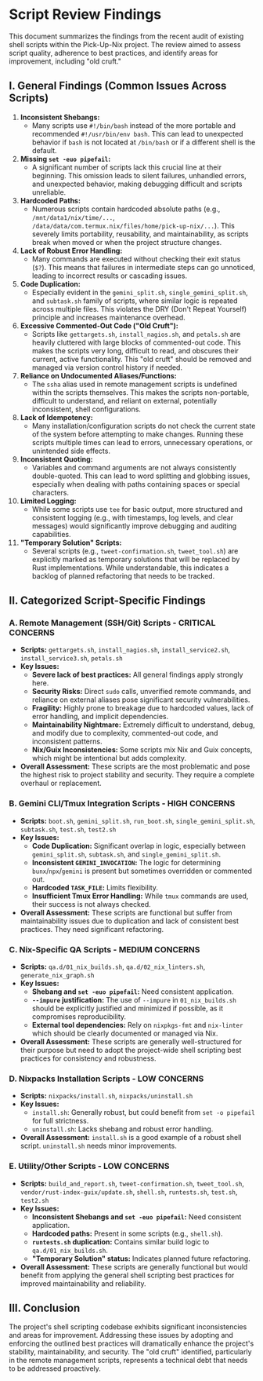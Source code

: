 # Script Review Findings

This document summarizes the findings from the recent audit of existing shell scripts within the Pick-Up-Nix project. The review aimed to assess script quality, adherence to best practices, and identify areas for improvement, including "old cruft."

## I. General Findings (Common Issues Across Scripts)

1.  **Inconsistent Shebangs:**
    *   Many scripts use `#!/bin/bash` instead of the more portable and recommended `#!/usr/bin/env bash`. This can lead to unexpected behavior if `bash` is not located at `/bin/bash` or if a different shell is the default.
2.  **Missing `set -euo pipefail`:**
    *   A significant number of scripts lack this crucial line at their beginning. This omission leads to silent failures, unhandled errors, and unexpected behavior, making debugging difficult and scripts unreliable.
3.  **Hardcoded Paths:**
    *   Numerous scripts contain hardcoded absolute paths (e.g., `/mnt/data1/nix/time/...`, `/data/data/com.termux.nix/files/home/pick-up-nix/...`). This severely limits portability, reusability, and maintainability, as scripts break when moved or when the project structure changes.
4.  **Lack of Robust Error Handling:**
    *   Many commands are executed without checking their exit status (`$?`). This means that failures in intermediate steps can go unnoticed, leading to incorrect results or cascading issues.
5.  **Code Duplication:**
    *   Especially evident in the `gemini_split.sh`, `single_gemini_split.sh`, and `subtask.sh` family of scripts, where similar logic is repeated across multiple files. This violates the DRY (Don't Repeat Yourself) principle and increases maintenance overhead.
6.  **Excessive Commented-Out Code ("Old Cruft"):**
    *   Scripts like `gettargets.sh`, `install_nagios.sh`, and `petals.sh` are heavily cluttered with large blocks of commented-out code. This makes the scripts very long, difficult to read, and obscures their current, active functionality. This "old cruft" should be removed and managed via version control history if needed.
7.  **Reliance on Undocumented Aliases/Functions:**
    *   The `ssha` alias used in remote management scripts is undefined within the scripts themselves. This makes the scripts non-portable, difficult to understand, and reliant on external, potentially inconsistent, shell configurations.
8.  **Lack of Idempotency:**
    *   Many installation/configuration scripts do not check the current state of the system before attempting to make changes. Running these scripts multiple times can lead to errors, unnecessary operations, or unintended side effects.
9.  **Inconsistent Quoting:**
    *   Variables and command arguments are not always consistently double-quoted. This can lead to word splitting and globbing issues, especially when dealing with paths containing spaces or special characters.
10. **Limited Logging:**
    *   While some scripts use `tee` for basic output, more structured and consistent logging (e.g., with timestamps, log levels, and clear messages) would significantly improve debugging and auditing capabilities.
11. **"Temporary Solution" Scripts:**
    *   Several scripts (e.g., `tweet-confirmation.sh`, `tweet_tool.sh`) are explicitly marked as temporary solutions that will be replaced by Rust implementations. While understandable, this indicates a backlog of planned refactoring that needs to be tracked.

## II. Categorized Script-Specific Findings

### A. Remote Management (SSH/Git) Scripts - **CRITICAL CONCERNS**

*   **Scripts:** `gettargets.sh`, `install_nagios.sh`, `install_service2.sh`, `install_service3.sh`, `petals.sh`
*   **Key Issues:**
    *   **Severe lack of best practices:** All general findings apply strongly here.
    *   **Security Risks:** Direct `sudo` calls, unverified remote commands, and reliance on external aliases pose significant security vulnerabilities.
    *   **Fragility:** Highly prone to breakage due to hardcoded values, lack of error handling, and implicit dependencies.
    *   **Maintainability Nightmare:** Extremely difficult to understand, debug, and modify due to complexity, commented-out code, and inconsistent patterns.
    *   **Nix/Guix Inconsistencies:** Some scripts mix Nix and Guix concepts, which might be intentional but adds complexity.
*   **Overall Assessment:** These scripts are the most problematic and pose the highest risk to project stability and security. They require a complete overhaul or replacement.

### B. Gemini CLI/Tmux Integration Scripts - **HIGH CONCERNS**

*   **Scripts:** `boot.sh`, `gemini_split.sh`, `run_boot.sh`, `single_gemini_split.sh`, `subtask.sh`, `test.sh`, `test2.sh`
*   **Key Issues:**
    *   **Code Duplication:** Significant overlap in logic, especially between `gemini_split.sh`, `subtask.sh`, and `single_gemini_split.sh`.
    *   **Inconsistent `GEMINI_INVOCATION`:** The logic for determining `bunx`/`npx`/`gemini` is present but sometimes overridden or commented out.
    *   **Hardcoded `TASK_FILE`:** Limits flexibility.
    *   **Insufficient Tmux Error Handling:** While `tmux` commands are used, their success is not always checked.
*   **Overall Assessment:** These scripts are functional but suffer from maintainability issues due to duplication and lack of consistent best practices. They need significant refactoring.

### C. Nix-Specific QA Scripts - **MEDIUM CONCERNS**

*   **Scripts:** `qa.d/01_nix_builds.sh`, `qa.d/02_nix_linters.sh`, `generate_nix_graph.sh`
*   **Key Issues:**
    *   **Shebang and `set -euo pipefail`:** Need consistent application.
    *   **`--impure` justification:** The use of `--impure` in `01_nix_builds.sh` should be explicitly justified and minimized if possible, as it compromises reproducibility.
    *   **External tool dependencies:** Rely on `nixpkgs-fmt` and `nix-linter` which should be clearly documented or managed via Nix.
*   **Overall Assessment:** These scripts are generally well-structured for their purpose but need to adopt the project-wide shell scripting best practices for consistency and robustness.

### D. Nixpacks Installation Scripts - **LOW CONCERNS**

*   **Scripts:** `nixpacks/install.sh`, `nixpacks/uninstall.sh`
*   **Key Issues:**
    *   `install.sh`: Generally robust, but could benefit from `set -o pipefail` for full strictness.
    *   `uninstall.sh`: Lacks shebang and robust error handling.
*   **Overall Assessment:** `install.sh` is a good example of a robust shell script. `uninstall.sh` needs minor improvements.

### E. Utility/Other Scripts - **LOW CONCERNS**

*   **Scripts:** `build_and_report.sh`, `tweet-confirmation.sh`, `tweet_tool.sh`, `vendor/rust-index-guix/update.sh`, `shell.sh`, `runtests.sh`, `test.sh`, `test2.sh`
*   **Key Issues:**
    *   **Inconsistent Shebangs and `set -euo pipefail`:** Need consistent application.
    *   **Hardcoded paths:** Present in some scripts (e.g., `shell.sh`).
    *   **`runtests.sh` duplication:** Contains similar build logic to `qa.d/01_nix_builds.sh`.
    *   **"Temporary Solution" status:** Indicates planned future refactoring.
*   **Overall Assessment:** These scripts are generally functional but would benefit from applying the general shell scripting best practices for improved maintainability and reliability.

## III. Conclusion

The project's shell scripting codebase exhibits significant inconsistencies and areas for improvement. Addressing these issues by adopting and enforcing the outlined best practices will dramatically enhance the project's stability, maintainability, and security. The "old cruft" identified, particularly in the remote management scripts, represents a technical debt that needs to be addressed proactively.
